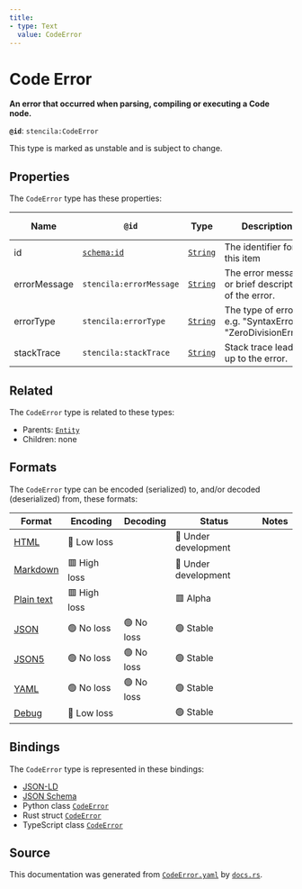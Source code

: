 ```yaml
---
title:
- type: Text
  value: CodeError
---
```


# Code Error

**An error that occurred when parsing, compiling or executing a Code node.**

**`@id`**: `stencila:CodeError`

This type is marked as unstable and is subject to change.

## Properties

The `CodeError` type has these properties:

| Name         | `@id`                                | Type                                                               | Description                                                | Inherited from                                                            |
| ------------ | ------------------------------------ | ------------------------------------------------------------------ | ---------------------------------------------------------- | ------------------------------------------------------------------------- |
| id           | [`schema:id`](https://schema.org/id) | [`String`](https://stencila.dev/docs/reference/schema/data/string) | The identifier for this item                               | [`Entity`](https://stencila.dev/docs/reference/schema/other/entity)       |
| errorMessage | `stencila:errorMessage`              | [`String`](https://stencila.dev/docs/reference/schema/data/string) | The error message or brief description of the error.       | [`CodeError`](https://stencila.dev/docs/reference/schema/code/code-error) |
| errorType    | `stencila:errorType`                 | [`String`](https://stencila.dev/docs/reference/schema/data/string) | The type of error e.g. "SyntaxError", "ZeroDivisionError". | [`CodeError`](https://stencila.dev/docs/reference/schema/code/code-error) |
| stackTrace   | `stencila:stackTrace`                | [`String`](https://stencila.dev/docs/reference/schema/data/string) | Stack trace leading up to the error.                       | [`CodeError`](https://stencila.dev/docs/reference/schema/code/code-error) |

## Related

The `CodeError` type is related to these types:

- Parents: [`Entity`](https://stencila.dev/docs/reference/schema/other/entity)
- Children: none

## Formats

The `CodeError` type can be encoded (serialized) to, and/or decoded (deserialized) from, these formats:

| Format                                                           | Encoding       | Decoding     | Status                 | Notes |
| ---------------------------------------------------------------- | -------------- | ------------ | ---------------------- | ----- |
| [HTML](https://stencila.dev/docs/reference/formats/{name})       | 🔷 Low loss     |              | 🚧 Under development    |       |
| [Markdown](https://stencila.dev/docs/reference/formats/{name})   | 🟥 High loss    |              | 🚧 Under development    |       |
| [Plain text](https://stencila.dev/docs/reference/formats/{name}) | 🟥 High loss    |              | 🟥 Alpha                |       |
| [JSON](https://stencila.dev/docs/reference/formats/{name})       | 🟢 No loss      | 🟢 No loss    | 🟢 Stable               |       |
| [JSON5](https://stencila.dev/docs/reference/formats/{name})      | 🟢 No loss      | 🟢 No loss    | 🟢 Stable               |       |
| [YAML](https://stencila.dev/docs/reference/formats/{name})       | 🟢 No loss      | 🟢 No loss    | 🟢 Stable               |       |
| [Debug](https://stencila.dev/docs/reference/formats/{name})      | 🔷 Low loss     |              | 🟢 Stable               |       |

## Bindings

The `CodeError` type is represented in these bindings:

- [JSON-LD](https://stencila.dev/CodeError.jsonld)
- [JSON Schema](https://stencila.dev/CodeError.schema.json)
- Python class [`CodeError`](https://github.com/stencila/stencila/blob/main/python/stencila/types/code_error.py)
- Rust struct [`CodeError`](https://github.com/stencila/stencila/blob/main/rust/schema/src/types/code_error.rs)
- TypeScript class [`CodeError`](https://github.com/stencila/stencila/blob/main/typescript/src/types/CodeError.ts)

## Source

This documentation was generated from [`CodeError.yaml`](https://github.com/stencila/stencila/blob/main/schema/CodeError.yaml) by [`docs.rs`](https://github.com/stencila/stencila/blob/main/rust/schema-gen/src/docs.rs).